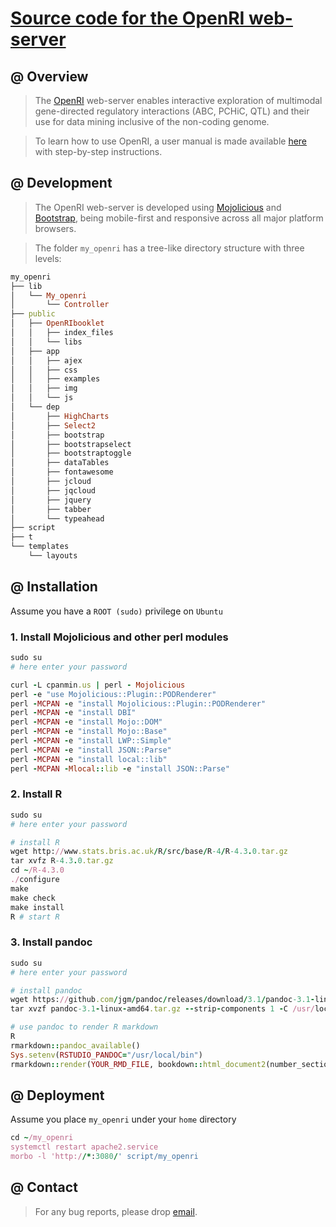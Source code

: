 # [Source code for the OpenRI web-server](https://github.com/hfang-bristol/OpenRI-site)

## @ Overview

> The [OpenRI](http://www.openridb.com/OpenRI) web-server enables interactive exploration of multimodal gene-directed regulatory interactions (ABC, PCHiC, QTL) and their use for data mining inclusive of the non-coding genome.

> To learn how to use OpenRI, a user manual is made available [here](http://www.openridb.com:3080/OpenRIbooklet/index.html) with step-by-step instructions.

## @ Development

> The OpenRI web-server is developed using [Mojolicious](https://www.mojolicious.org) and [Bootstrap](https://getbootstrap.com), being mobile-first and responsive across all major platform browsers.

> The folder `my_openri` has a tree-like directory structure with three levels:
```ruby
my_openri
├── lib
│   └── My_openri
│       └── Controller
├── public
│   ├── OpenRIbooklet
│   │   ├── index_files
│   │   └── libs
│   ├── app
│   │   ├── ajex
│   │   ├── css
│   │   ├── examples
│   │   ├── img
│   │   └── js
│   └── dep
│       ├── HighCharts
│       ├── Select2
│       ├── bootstrap
│       ├── bootstrapselect
│       ├── bootstraptoggle
│       ├── dataTables
│       ├── fontawesome
│       ├── jcloud
│       ├── jqcloud
│       ├── jquery
│       ├── tabber
│       └── typeahead
├── script
├── t
└── templates
    └── layouts
```


## @ Installation

Assume you have a `ROOT (sudo)` privilege on `Ubuntu`

### 1. Install Mojolicious and other perl modules

```ruby
sudo su
# here enter your password

curl -L cpanmin.us | perl - Mojolicious
perl -e "use Mojolicious::Plugin::PODRenderer"
perl -MCPAN -e "install Mojolicious::Plugin::PODRenderer"
perl -MCPAN -e "install DBI"
perl -MCPAN -e "install Mojo::DOM"
perl -MCPAN -e "install Mojo::Base"
perl -MCPAN -e "install LWP::Simple"
perl -MCPAN -e "install JSON::Parse"
perl -MCPAN -e "install local::lib"
perl -MCPAN -Mlocal::lib -e "install JSON::Parse"
```

### 2. Install R

```ruby
sudo su
# here enter your password

# install R
wget http://www.stats.bris.ac.uk/R/src/base/R-4/R-4.3.0.tar.gz
tar xvfz R-4.3.0.tar.gz
cd ~/R-4.3.0
./configure
make
make check
make install
R # start R
```

### 3. Install pandoc

```ruby
sudo su
# here enter your password

# install pandoc
wget https://github.com/jgm/pandoc/releases/download/3.1/pandoc-3.1-linux-amd64.tar.gz
tar xvzf pandoc-3.1-linux-amd64.tar.gz --strip-components 1 -C /usr/local/

# use pandoc to render R markdown
R
rmarkdown::pandoc_available()
Sys.setenv(RSTUDIO_PANDOC="/usr/local/bin")
rmarkdown::render(YOUR_RMD_FILE, bookdown::html_document2(number_sections=F, theme="readable", hightlight="default"))
```


## @ Deployment

Assume you place `my_openri` under your `home` directory

```ruby
cd ~/my_openri
systemctl restart apache2.service
morbo -l 'http://*:3080/' script/my_openri
```

## @ Contact

> For any bug reports, please drop [email](mailto:fh12355@rjh.com.cn).


